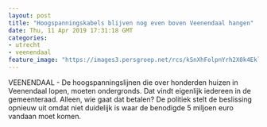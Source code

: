 ```yaml
---
layout: post
title: "Hoogspanningskabels blijven nog even boven Veenendaal hangen"
date: Thu, 11 Apr 2019 17:31:18 GMT
categories: 
- utrecht 
- veenendaal 
feature_image: "https://images3.persgroep.net/rcs/kSnXhFolpnYrh2X0k4Eklp26pYs/diocontent/103251161/_fitwidth/400/?appId=21791a8992982cd8da851550a453bd7f&quality=0.7"
---
```


VEENENDAAL - De hoogspanningslijnen die over honderden huizen in Veenendaal lopen, moeten ondergronds. Dat vindt eigenlijk iedereen in de gemeenteraad. Alleen, wie gaat dat betalen? De politiek stelt de beslissing opnieuw uit omdat niet duidelijk is waar de benodigde 5 miljoen euro vandaan moet komen.
